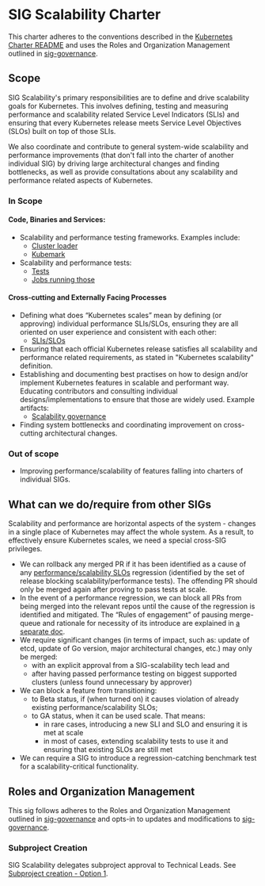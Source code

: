 # SIG Scalability Charter

This charter adheres to the conventions described in the [Kubernetes Charter README]
and uses the Roles and Organization Management outlined in [sig-governance].

[sig-governance]: https://github.com/kubernetes/community/blob/master/committee-steering/governance/sig-governance.md
[Kubernetes Charter README]: https://github.com/kubernetes/community/blob/master/committee-steering/governance/README.md

## Scope

SIG Scalability's primary responsibilities are to define and drive scalability
goals for Kubernetes. This involves defining, testing and measuring performance and
scalability related Service Level Indicators (SLIs) and ensuring that every
Kubernetes release meets Service Level Objectives (SLOs) built on top of those
SLIs.

We also coordinate and contribute to general system-wide scalability and
performance improvements (that don't fall into the charter of another individual
SIG) by driving large architectural changes and finding bottlenecks, as well as
provide consultations about any scalability and performance related aspects of
Kubernetes.

### In Scope

#### Code, Binaries and Services:

- Scalability and performance testing frameworks. Examples include:
  - [Cluster loader](https://github.com/kubernetes/perf-tests/tree/master/clusterloader2)
  - [Kubemark](https://github.com/kubernetes/kubernetes/tree/master/cmd/kubemark)
- Scalability and performance tests:
  - [Tests](https://github.com/kubernetes/perf-tests/tree/master/clusterloader2/testing/)
  - [Jobs running those](https://github.com/kubernetes/test-infra/tree/master/config/jobs/kubernetes/sig-scalability)

#### Cross-cutting and Externally Facing Processes

- Defining what does “Kubernetes scales” mean by defining (or approving)
individual performance SLIs/SLOs, ensuring they are all oriented on user
experience and consistent with each other:
  - [SLIs/SLOs](https://github.com/kubernetes/community/blob/master/sig-scalability/slos/slos.md)
- Ensuring that each official Kubernetes release satisfies all scalability and
performance related requirements, as stated in "Kubernetes scalability" definition.
- Establishing and documenting best practises on how to design and/or implement
Kubernetes features in scalable and performant way. Educating contributors and
consulting individual designs/implementations to ensure that those are widely used.
Example artifacts:
  - [Scalability governance](https://github.com/kubernetes/community/blob/master/sig-scalability/governance)
- Finding system bottlenecks and coordinating improvement on cross-cutting
architectural changes.

### Out of scope

- Improving performance/scalability of features falling into charters of
individual SIGs.

## What can we do/require from other SIGs

Scalability and performance are horizontal aspects of the system - changes in a
single place of Kubernetes may affect the whole system. As a result, to
effectively ensure Kubernetes scales, we need a special cross-SIG privileges.

- We can rollback any merged PR if it has been identified as a cause of any
  [performance/scalability SLOs] regression (identified by the set of release
  blocking scalability/performance tests). The offending PR should only be
  merged again after proving to pass  tests at scale.
- In the event of a performance regression, we can block all PRs from being
  merged into the relevant repos until the cause of the regression is
  identified and mitigated.
  The “Rules of engagement” of pausing merge-queue and rationale for
  necessity of its introduce are explained in [a separate doc](./block_merges.md).
- We require significant changes (in terms of impact, such as: update of etcd,
  update of Go version, major architectural changes, etc.) may only be merged:
  - with an explicit approval from a SIG-scalability tech lead and
  - after having passed performance testing on biggest supported clusters (unless
    found unnecessary by approver)
- We can block a feature from transitioning:
  - to Beta status, if (when turned on) it causes violation of already existing
    performance/scalability SLOs;
  - to GA status, when it can be used scale. That means:
    - in rare cases, introducing a new SLI and SLO and ensuring it is met at scale
    - in most of cases, extending scalability tests to use it and ensuring that
      existing SLOs are still met
- We can require a SIG to introduce a regression-catching benchmark test for a
  scalability-critical functionality.

[performance/scalability SLOs]: https://github.com/kubernetes/community/blob/master/sig-scalability/slos/slos.md

## Roles and Organization Management

This sig follows adheres to the Roles and Organization Management outlined in
[sig-governance] and opts-in to updates and modifications to [sig-governance].

[sig-governance]: https://github.com/kubernetes/community/blob/master/committee-steering/governance/sig-governance.md

### Subproject Creation

SIG Scalability delegates subproject approval to Technical Leads. See [Subproject creation - Option 1].

[Subproject creation - Option 1]: https://github.com/kubernetes/community/blob/master/committee-steering/governance/sig-governance.md#subproject-creation
